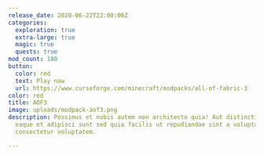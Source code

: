 ```yaml
---
release_date: 2020-06-22T22:00:00Z
categories:
  exploration: true
  extra-large: true
  magic: true
  quests: true
mod_count: 180
button:
  color: red
  text: Play now
  url: https://www.curseforge.com/minecraft/modpacks/all-of-fabric-3
color: red
title: AOF3
image: uploads/modpack-aof3.png
description: Possimus et nobis autem non architecto quia! Aut distinctio rerum qui numquam
  eaque et adipisci sunt sed quia facilis ut repudiandae sint a voluptas dolor est
  consectetur voluptatem.

---
```


